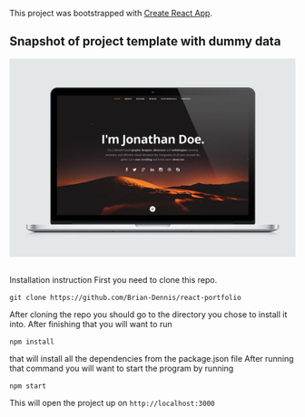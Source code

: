 This project was bootstrapped with [Create React App](https://github.com/facebookincubator/create-react-app).

## Snapshot of project template with dummy data
![react-portfolio](public/images/ceevee.jpg?raw=True "react-portfolio")

##
Installation instruction
First you need to clone this repo.
```
git clone https://github.com/Brian-Dennis/react-portfolio
```
After cloning the repo you should go to the directory you chose to install it into.
After finishing that you will want to run
```
npm install
```
that will install all the dependencies from the package.json file
After running that command you will want to start the program by running
```
npm start
```
This will open the project up on `http://localhost:3000`
